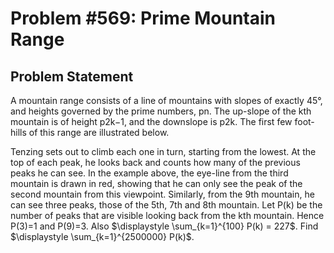 # Problem #569: Prime Mountain Range 

## Problem Statement 

A mountain range consists of a line of mountains with slopes of exactly 45°, and heights governed by the prime numbers, pn. The up-slope of the kth mountain is of height p2k−1, and the downslope is p2k. The first few foot-hills of this range are illustrated below.


Tenzing sets out to climb each one in turn, starting from the lowest. At the top of each peak, he looks back and counts how many of the previous peaks he can see. In the example above, the eye-line from the third mountain is drawn in red, showing that he can only see the peak of the second mountain from this viewpoint. Similarly, from the 9th mountain, he can see three peaks, those of the 5th, 7th and 8th mountain.
Let P(k) be the number of peaks that are visible looking back from the kth mountain.  Hence P(3)=1 and P(9)=3.
Also $\displaystyle \sum_{k=1}^{100} P(k) = 227$.
Find $\displaystyle \sum_{k=1}^{2500000} P(k)$.
